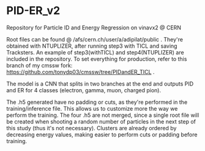 # PID-ER_v2
Repository for Particle ID and Energy Regression on vinavx2 @ CERN


Root files can be found @ /afs/cern.ch/user/a/adipilat/public . They're obtained with NTUPLIZER, after running step3 with TICL and saving Tracksters. An example of step3(withTICL) and step4(NTUPLIZER) are included in the repository. To set everything for production, refer to this branch of my cmssw fork: https://github.com/tonydp03/cmssw/tree/PIDandER_TICL .

The model is a CNN that splits in two branches at the end and outputs PID and ER for 4 classes (electron, gamma, muon, charged pion).

The .h5 generated have no padding or cuts, as they're performed in the training/inference file. This allows us to customize more the way we perform the training. The four .h5 are not merged, since a single root file will be created when shooting a random number of particles in the next step of this study (thus it's not necessary). Clusters are already ordered by decreasing energy values, making easier to perform cuts or padding before training.

